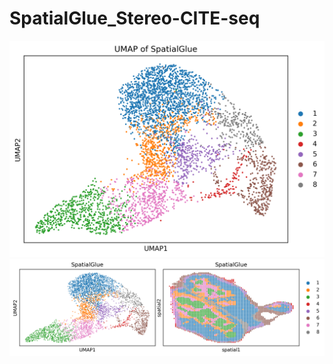 # SpatialGlue_Stereo-CITE-seq

![umap_plot](https://github.com/FenosoaRandrianjatovo/SpatialGlue_Stereo-CITE-seq/blob/main/images/umap_plot.png)
![With_Annotation_sRNA_vs_protein](https://github.com/FenosoaRandrianjatovo/SpatialGlue_Stereo-CITE-seq/blob/main/images/With_Annotation_sRNA_vs_protein.png)
